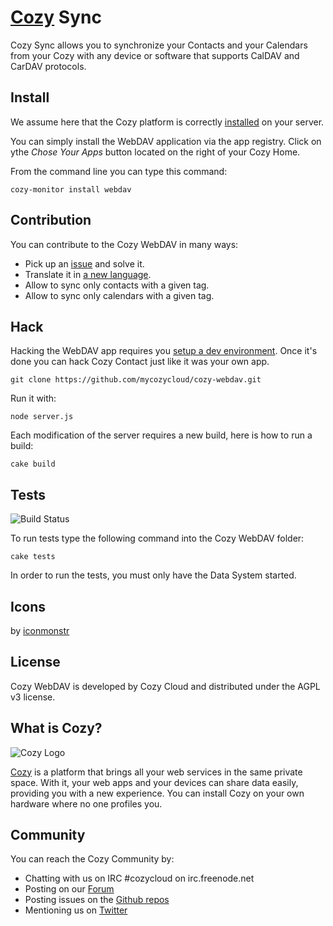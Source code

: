 # [Cozy](http://cozy.io) Sync

Cozy Sync allows you to synchronize your Contacts and your Calendars from
your Cozy with any device or software that supports CalDAV and CarDAV
protocols.

## Install

We assume here that the Cozy platform is correctly [installed](http://cozy.io/host/install.html)
 on your server.

You can simply install the WebDAV application via the app registry. Click on ythe *Chose Your Apps* button located on the right of your Cozy Home.

From the command line you can type this command:

    cozy-monitor install webdav


## Contribution

You can contribute to the Cozy WebDAV in many ways:

* Pick up an [issue](https://github.com/mycozycloud/cozy-webdav/issues?state=open) and solve it.
* Translate it in [a new language](https://github.com/mycozycloud/cozy-webdav/tree/master/client/app/locales).
* Allow to sync only contacts with a given tag.
* Allow to sync only calendars with a given tag.


## Hack

Hacking the WebDAV app requires you [setup a dev environment](http://cozy.io/hack/getting-started/). Once it's done you can hack Cozy Contact just like it was your own app.

    git clone https://github.com/mycozycloud/cozy-webdav.git

Run it with:

    node server.js

Each modification of the server requires a new build, here is how to run a
build:

    cake build


## Tests

![Build
Status](https://travis-ci.org/mycozycloud/cozy-webdav.png?branch=master)

To run tests type the following command into the Cozy WebDAV folder:

    cake tests

In order to run the tests, you must only have the Data System started.

## Icons

by [iconmonstr](http://iconmonstr.com/)

## License

Cozy WebDAV is developed by Cozy Cloud and distributed under the AGPL v3 license.

## What is Cozy?

![Cozy Logo](https://raw.github.com/mycozycloud/cozy-setup/gh-pages/assets/images/happycloud.png)

[Cozy](http://cozy.io) is a platform that brings all your web services in the
same private space.  With it, your web apps and your devices can share data
easily, providing you
with a new experience. You can install Cozy on your own hardware where no one
profiles you.

## Community

You can reach the Cozy Community by:

* Chatting with us on IRC #cozycloud on irc.freenode.net
* Posting on our [Forum](https://groups.google.com/forum/?fromgroups#!forum/cozy-cloud)
* Posting issues on the [Github repos](https://github.com/mycozycloud/)
* Mentioning us on [Twitter](http://twitter.com/mycozycloud)

